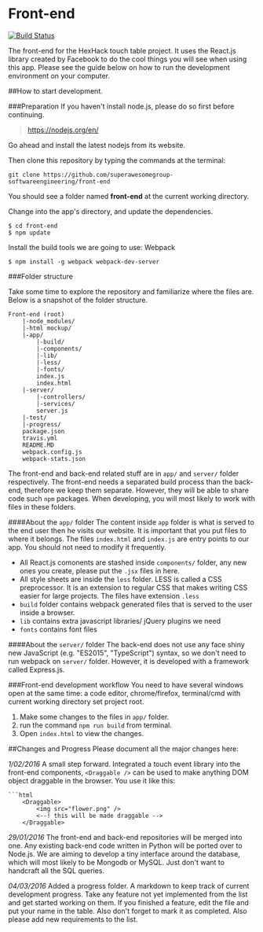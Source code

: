 
# Front-end
[![Build Status](https://travis-ci.org/travis-ci/travis-web.svg?branch=master)](https://travis-ci.org/travis-ci/travis-web)

The front-end for the HexHack touch table project. It uses the React.js library created by Facebook to do the cool things you will see when using this app. Please see the guide below on how to run the development environment on your computer.

##How to start development.

###Preparation
If you haven't install node.js, please do so first before continuing.

>https://nodejs.org/en/

Go ahead and install the latest nodejs from its website.

Then clone this repository by typing the commands at the terminal:

	git clone https://github.com/superawesomegroup-softwareengineering/front-end

You should see a folder named **front-end** at the current working directory.

Change into the app's directory, and update the dependencies.
 
	$ cd front-end
	$ npm update

Install the build tools we are going to use: Webpack

	$ npm install -g webpack webpack-dev-server

###Folder structure

Take some time to explore the repository and familiarize where the files are. Below is a snapshot of the folder structure.

	Front-end (root)
		|-node_modules/
		|-html mockup/
		|-app/
			|-build/
			|-components/
			|-lib/
			|-less/
			|-fonts/
			index.js
			index.html
		|-server/
			|-controllers/
			|-services/
			server.js
		|-test/
		|-progress/
		package.json
		travis.yml
		README.MD
		webpack.config.js
		webpack-stats.json
		
The front-end and back-end related stuff are in `app/` and `server/` folder respectively. The front-end needs a separated build process than the back-end, therefore we keep them separate. However, they will be able to share code such `npm`  packages. When developing, you will most likely to work with files in these folders.

####About the `app/` folder
The content inside `app` folder is what is served to the end user then he visits our website. It is important that you put files to where it belongs. The files `index.html` and `index.js` are entry points to our app. You should not need to modify it frequently. 

 * All React.js comonents are stashed inside `components/` folder, any new ones you create, please put the `.jsx` files in here.
 * All style sheets are inside the `less` folder. LESS is called a CSS preprocessor. It is an extension to regular CSS that makes writing CSS easier for large projects. The files have extension `.less` 
 * `build` folder contains webpack generated files that is served to the user inside a browser.
 * `lib` contains extra javascript libraries/ jQuery plugins we need
 * `fonts` contains font files

####About the `server/` folder
The back-end does not use any face shiny new JavaScript (e.g. "ES2015", "TypeScript") syntax, so we don't need to run webpack on `server/` folder. However, it is developed with a framework called Express.js.

###Front-end development workflow
You need to have several windows open at the same time: a code editor, chrome/firefox, terminal/cmd with current working directory set project root. 

1. Make some changes to the files in `app/` folder.
2. run the command `npm run build` from terminal. 
3. Open `index.html` to view the changes.

##Changes and Progress
Please document all the major changes here:

*1/02/2016*
A small step forward. Integrated a touch event library into the front-end components, `<Draggable />` can be used to make anything DOM object draggable in the browser. You use it like this:

	```html
		<Draggable>
			<img src="flower.png" /> 
			<--! this will be made draggable -->
		</Draggable>

*29/01/2016*
The front-end and back-end repositories will be merged into one. Any existing back-end code written in Python will be ported over to Node.js. We are aiming to develop a tiny interface around the database, which will most likely to be Mongodb or MySQL. Just don't want to handcraft all the SQL queries.


*04/03/2016*
Added a progress folder. A markdown to keep track of current development progress. Take any feature not yet implemented from the list and get started working on them. If you finished a feature, edit the file and put your name in the table. Also don't forget to mark it as completed. Also please add new requirements to the list.